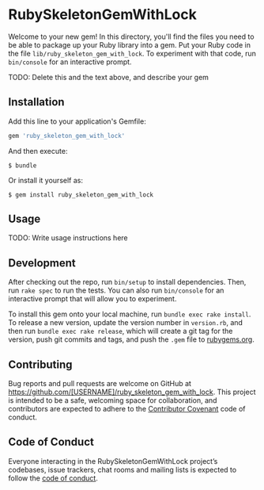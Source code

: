# RubySkeletonGemWithLock

Welcome to your new gem! In this directory, you'll find the files you need to be able to package up your Ruby library into a gem. Put your Ruby code in the file `lib/ruby_skeleton_gem_with_lock`. To experiment with that code, run `bin/console` for an interactive prompt.

TODO: Delete this and the text above, and describe your gem

## Installation

Add this line to your application's Gemfile:

```ruby
gem 'ruby_skeleton_gem_with_lock'
```

And then execute:

    $ bundle

Or install it yourself as:

    $ gem install ruby_skeleton_gem_with_lock

## Usage

TODO: Write usage instructions here

## Development

After checking out the repo, run `bin/setup` to install dependencies. Then, run `rake spec` to run the tests. You can also run `bin/console` for an interactive prompt that will allow you to experiment.

To install this gem onto your local machine, run `bundle exec rake install`. To release a new version, update the version number in `version.rb`, and then run `bundle exec rake release`, which will create a git tag for the version, push git commits and tags, and push the `.gem` file to [rubygems.org](https://rubygems.org).

## Contributing

Bug reports and pull requests are welcome on GitHub at https://github.com/[USERNAME]/ruby_skeleton_gem_with_lock. This project is intended to be a safe, welcoming space for collaboration, and contributors are expected to adhere to the [Contributor Covenant](http://contributor-covenant.org) code of conduct.

## Code of Conduct

Everyone interacting in the RubySkeletonGemWithLock project’s codebases, issue trackers, chat rooms and mailing lists is expected to follow the [code of conduct](https://github.com/[USERNAME]/ruby_skeleton_gem_with_lock/blob/master/CODE_OF_CONDUCT.md).
